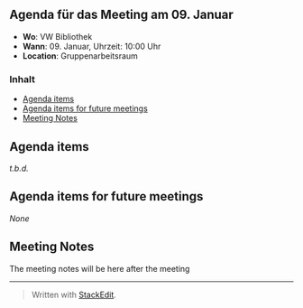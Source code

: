 ## Agenda für das Meeting am 09. Januar
- **Wo**: VW Bibliothek
- **Wann**: 09. Januar, Uhrzeit: 10:00 Uhr 
- **Location**: Gruppenarbeitsraum

### Inhalt

* [Agenda items](#agenda-items)
* [Agenda items for future meetings](#agenda-items-for-future-meetings)
* [Meeting Notes](#meeting-notes)

## Agenda items

*t.b.d.*

## Agenda items for future meetings

*None*

## Meeting Notes

The meeting notes will be here after the meeting


---
> Written with [StackEdit](https://stackedit.io/).